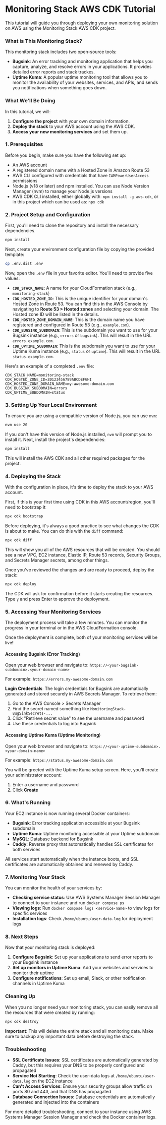 # Monitoring Stack AWS CDK Tutorial

This tutorial will guide you through deploying your own monitoring solution on AWS using the Monitoring Stack AWS CDK project.

### What is This Monitoring Stack?

This monitoring stack includes two open-source tools:

- **Bugsink**: An error tracking and monitoring application that helps you capture, analyze, and resolve errors in your applications. It provides detailed error reports and stack trackes.
- **Uptime Kuma**: A popular uptime monitoring tool that allows you to monitor the availability of your websites, services, and APIs, and sends you notifications when something goes down.

### What We'll Be Doing

In this tutorial, we will:

1. **Configure the project** with your own domain information.
2. **Deploy the stack** to your AWS account using the AWS CDK.
3. **Access your new monitoring services** and set them up.

### 1. Prerequisites

Before you begin, make sure you have the following set up:

- An AWS account
- A registered domain name with a Hosted Zone in Amazon Route 53
- AWS CLI configured with credentials that have `IAMPowerUserAccess` permissions
- Node.js (v18 or later) and npm installed. You can use Node Version Manager (nvm) to manage your Node.js versions
- AWS CDK CLI installed, either globally with: `npm install -g aws-cdk`, or in this project which can be used as: `npx cdk`

### 2. Project Setup and Configuration

First, you'll need to clone the repository and install the necessary dependencies.

```bash
npm install
```

Next, create your environment configuration file by copying the provided template:

```bash
cp .env.dist .env
```

Now, open the `.env` file in your favorite editor. You'll need to provide five values:

- **`CDK_STACK_NAME`**: A name for your CloudFormation stack (e.g., `monitoring-stack`)
- **`CDK_HOSTED_ZONE_ID`**: This is the unique identifier for your domain's Hosted Zone in Route 53. You can find this in the AWS Console by navigating to **Route 53 > Hosted zones** and selecting your domain. The Hosted zone ID will be listed in the details.
- **`CDK_HOSTED_ZONE_DOMAIN_NAME`**: This is the domain name you have registered and configured in Route 53 (e.g., `example.com`).
- **`CDK_BUGSINK_SUBDOMAIN`**: This is the subdomain you want to use for your Bugsink instance (e.g., `errors` or `bugsink`). This will result in the URL `errors.example.com`.
- **`CDK_UPTIME_SUBDOMAIN`**: This is the subdomain you want to use for your Uptime Kuma instance (e.g., `status` or `uptime`). This will result in the URL `status.example.com`.

Here's an example of a completed `.env` file:

```
CDK_STACK_NAME=monitoring-stack
CDK_HOSTED_ZONE_ID=Z0123456789ABCDEFGHI
CDK_HOSTED_ZONE_DOMAIN_NAME=my-awesome-domain.com
CDK_BUGSINK_SUBDOMAIN=errors
CDK_UPTIME_SUBDOMAIN=status
```

### 3. Setting Up Your Local Environment

To ensure you are using a compatible version of Node.js, you can use `nvm`:

```bash
nvm use 20
```

If you don't have this version of Node.js installed, `nvm` will prompt you to install it. Next, install the project's dependencies:

```bash
npm install
```

This will install the AWS CDK and all other required packages for the project.

### 4. Deploying the Stack

With the configuration in place, it's time to deploy the stack to your AWS account.

First, if this is your first time using CDK in this AWS account/region, you'll need to bootstrap it:

```bash
npx cdk bootstrap
```

Before deploying, it's always a good practice to see what changes the CDK is about to make. You can do this with the `diff` command:

```bash
npx cdk diff
```

This will show you all of the AWS resources that will be created. You should see a new VPC, EC2 instance, Elastic IP, Route 53 records, Security Groups, and Secrets Manager secrets, among other things.

Once you've reviewed the changes and are ready to proceed, deploy the stack:

```bash
npx cdk deploy
```

The CDK will ask for confirmation before it starts creating the resources. Type `y` and press Enter to approve the deployment.

### 5. Accessing Your Monitoring Services

The deployment process will take a few minutes. You can monitor the progress in your terminal or in the AWS CloudFormation console.

Once the deployment is complete, both of your monitoring services will be live!

#### Accessing Bugsink (Error Tracking)

Open your web browser and navigate to:
`https://<your-bugsink-subdomain>.<your-domain-name>`

For example: `https://errors.my-awesome-domain.com`

**Login Credentials**: The login credentials for Bugsink are automatically generated and stored securely in AWS Secrets Manager. To retrieve them:

1. Go to the AWS Console > Secrets Manager
2. Find the secret named something like `MonitoringStack-BugSinkSecrets-...`
3. Click "Retrieve secret value" to see the username and password
4. Use these credentials to log into Bugsink

#### Accessing Uptime Kuma (Uptime Monitoring)

Open your web browser and navigate to:
`https://<your-uptime-subdomain>.<your-domain-name>`

For example: `https://status.my-awesome-domain.com`

You will be greeted with the Uptime Kuma setup screen. Here, you'll create your administrator account:

1. Enter a username and password
2. Click **Create**

### 6. What's Running

Your EC2 instance is now running several Docker containers:

- **Bugsink**: Error tracking application accessible at your Bugsink subdomain
- **Uptime Kuma**: Uptime monitoring accessible at your Uptime subdomain
- **MySQL**: Database backend for Bugsink
- **Caddy**: Reverse proxy that automatically handles SSL certificates for both services

All services start automatically when the instance boots, and SSL certificates are automatically obtained and renewed by Caddy.

### 7. Monitoring Your Stack

You can monitor the health of your services by:

- **Checking service status**: Use AWS Systems Manager Session Manager to connect to your instance and run `docker compose ps`
- **Viewing logs**: Run `docker compose logs <service-name>` to view logs for specific services
- **Installation logs**: Check `/home/ubuntu/user-data.log` for deployment logs

### 8. Next Steps

Now that your monitoring stack is deployed:

1. **Configure Bugsink**: Set up your applications to send error reports to your Bugsink instance
2. **Set up monitors in Uptime Kuma**: Add your websites and services to monitor their uptime
3. **Configure notifications**: Set up email, Slack, or other notification channels in Uptime Kuma

### Cleaning Up

When you no longer need your monitoring stack, you can easily remove all the resources that were created by running:

```bash
npx cdk destroy
```

**Important**: This will delete the entire stack and all monitoring data. Make sure to backup any important data before destroying the stack.

### Troubleshooting

- **SSL Certificate Issues**: SSL certificates are automatically generated by Caddy, but this requires your DNS to be properly configured and propagated
- **Service Not Starting**: Check the user-data logs at `/home/ubuntu/user-data.log` on the EC2 instance
- **Can't Access Services**: Ensure your security groups allow traffic on ports 80 and 443, and that DNS has propagated
- **Database Connection Issues**: Database credentials are automatically generated and injected into the containers

For more detailed troubleshooting, connect to your instance using AWS Systems Manager Session Manager and check the Docker container logs.
